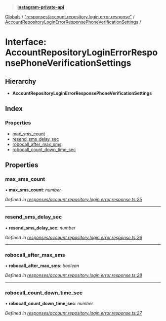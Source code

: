> **[instagram-private-api](../README.md)**

[Globals](../README.md) / ["responses/account.repository.login.error.response"](../modules/_responses_account_repository_login_error_response_.md) / [AccountRepositoryLoginErrorResponsePhoneVerificationSettings](_responses_account_repository_login_error_response_.accountrepositoryloginerrorresponsephoneverificationsettings.md) /

# Interface: AccountRepositoryLoginErrorResponsePhoneVerificationSettings

## Hierarchy

* **AccountRepositoryLoginErrorResponsePhoneVerificationSettings**

## Index

### Properties

* [max_sms_count](_responses_account_repository_login_error_response_.accountrepositoryloginerrorresponsephoneverificationsettings.md#max_sms_count)
* [resend_sms_delay_sec](_responses_account_repository_login_error_response_.accountrepositoryloginerrorresponsephoneverificationsettings.md#resend_sms_delay_sec)
* [robocall_after_max_sms](_responses_account_repository_login_error_response_.accountrepositoryloginerrorresponsephoneverificationsettings.md#robocall_after_max_sms)
* [robocall_count_down_time_sec](_responses_account_repository_login_error_response_.accountrepositoryloginerrorresponsephoneverificationsettings.md#robocall_count_down_time_sec)

## Properties

###  max_sms_count

• **max_sms_count**: *number*

*Defined in [responses/account.repository.login.error.response.ts:25](https://github.com/dilame/instagram-private-api/blob/e9c516c/src/responses/account.repository.login.error.response.ts#L25)*

___

###  resend_sms_delay_sec

• **resend_sms_delay_sec**: *number*

*Defined in [responses/account.repository.login.error.response.ts:26](https://github.com/dilame/instagram-private-api/blob/e9c516c/src/responses/account.repository.login.error.response.ts#L26)*

___

###  robocall_after_max_sms

• **robocall_after_max_sms**: *boolean*

*Defined in [responses/account.repository.login.error.response.ts:28](https://github.com/dilame/instagram-private-api/blob/e9c516c/src/responses/account.repository.login.error.response.ts#L28)*

___

###  robocall_count_down_time_sec

• **robocall_count_down_time_sec**: *number*

*Defined in [responses/account.repository.login.error.response.ts:27](https://github.com/dilame/instagram-private-api/blob/e9c516c/src/responses/account.repository.login.error.response.ts#L27)*
